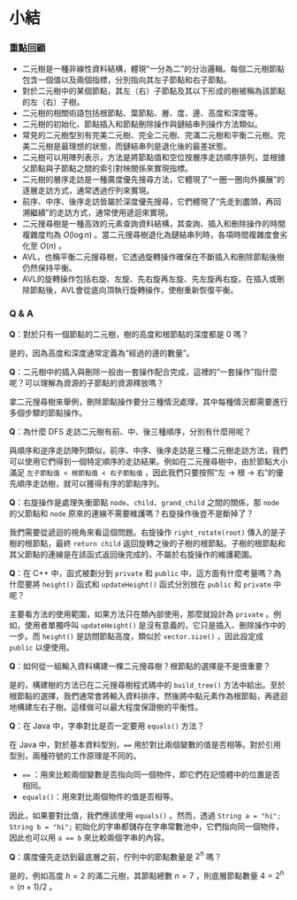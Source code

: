 # 小結

### 重點回顧

- 二元樹是一種非線性資料結構，體現“一分為二”的分治邏輯。每個二元樹節點包含一個值以及兩個指標，分別指向其左子節點和右子節點。
- 對於二元樹中的某個節點，其左（右）子節點及其以下形成的樹被稱為該節點的左（右）子樹。
- 二元樹的相關術語包括根節點、葉節點、層、度、邊、高度和深度等。
- 二元樹的初始化、節點插入和節點刪除操作與鏈結串列操作方法類似。
- 常見的二元樹型別有完美二元樹、完全二元樹、完滿二元樹和平衡二元樹。完美二元樹是最理想的狀態，而鏈結串列是退化後的最差狀態。
- 二元樹可以用陣列表示，方法是將節點值和空位按層序走訪順序排列，並根據父節點與子節點之間的索引對映關係來實現指標。
- 二元樹的層序走訪是一種廣度優先搜尋方法，它體現了“一圈一圈向外擴展”的逐層走訪方式，通常透過佇列來實現。
- 前序、中序、後序走訪皆屬於深度優先搜尋，它們體現了“先走到盡頭，再回溯繼續”的走訪方式，通常使用遞迴來實現。
- 二元搜尋樹是一種高效的元素查詢資料結構，其查詢、插入和刪除操作的時間複雜度均為 $O(\log n)$ 。當二元搜尋樹退化為鏈結串列時，各項時間複雜度會劣化至 $O(n)$ 。
- AVL，也稱平衡二元搜尋樹，它透過旋轉操作確保在不斷插入和刪除節點後樹仍然保持平衡。
- AVL的旋轉操作包括右旋、左旋、先右旋再左旋、先左旋再右旋。在插入或刪除節點後，AVL會從底向頂執行旋轉操作，使樹重新恢復平衡。

### Q & A

**Q**：對於只有一個節點的二元樹，樹的高度和根節點的深度都是 $0$ 嗎？

是的，因為高度和深度通常定義為“經過的邊的數量”。

**Q**：二元樹中的插入與刪除一般由一套操作配合完成，這裡的“一套操作”指什麼呢？可以理解為資源的子節點的資源釋放嗎？

拿二元搜尋樹來舉例，刪除節點操作要分三種情況處理，其中每種情況都需要進行多個步驟的節點操作。

**Q**：為什麼 DFS 走訪二元樹有前、中、後三種順序，分別有什麼用呢？

與順序和逆序走訪陣列類似，前序、中序、後序走訪是三種二元樹走訪方法，我們可以使用它們得到一個特定順序的走訪結果。例如在二元搜尋樹中，由於節點大小滿足 `左子節點值 < 根節點值 < 右子節點值` ，因此我們只要按照“左 $\rightarrow$ 根 $\rightarrow$ 右”的優先順序走訪樹，就可以獲得有序的節點序列。

**Q**：右旋操作是處理失衡節點 `node`、`child`、`grand_child` 之間的關係，那 `node` 的父節點和 `node` 原來的連線不需要維護嗎？右旋操作後豈不是斷掉了？

我們需要從遞迴的視角來看這個問題。右旋操作 `right_rotate(root)` 傳入的是子樹的根節點，最終 `return child` 返回旋轉之後的子樹的根節點。子樹的根節點和其父節點的連線是在該函式返回後完成的，不屬於右旋操作的維護範圍。

**Q**：在 C++ 中，函式被劃分到 `private` 和 `public` 中，這方面有什麼考量嗎？為什麼要將 `height()` 函式和 `updateHeight()` 函式分別放在 `public` 和 `private` 中呢？

主要看方法的使用範圍，如果方法只在類內部使用，那麼就設計為 `private` 。例如，使用者單獨呼叫 `updateHeight()` 是沒有意義的，它只是插入、刪除操作中的一步。而 `height()` 是訪問節點高度，類似於 `vector.size()` ，因此設定成 `public` 以便使用。

**Q**：如何從一組輸入資料構建一棵二元搜尋樹？根節點的選擇是不是很重要？

是的，構建樹的方法已在二元搜尋樹程式碼中的 `build_tree()` 方法中給出。至於根節點的選擇，我們通常會將輸入資料排序，然後將中點元素作為根節點，再遞迴地構建左右子樹。這樣做可以最大程度保證樹的平衡性。

**Q**：在 Java 中，字串對比是否一定要用 `equals()` 方法？

在 Java 中，對於基本資料型別，`==` 用於對比兩個變數的值是否相等。對於引用型別，兩種符號的工作原理是不同的。

- `==` ：用來比較兩個變數是否指向同一個物件，即它們在記憶體中的位置是否相同。
- `equals()`：用來對比兩個物件的值是否相等。

因此，如果要對比值，我們應該使用 `equals()` 。然而，透過 `String a = "hi"; String b = "hi";` 初始化的字串都儲存在字串常數池中，它們指向同一個物件，因此也可以用 `a == b` 來比較兩個字串的內容。

**Q**：廣度優先走訪到最底層之前，佇列中的節點數量是 $2^h$ 嗎？

是的，例如高度 $h = 2$ 的滿二元樹，其節點總數 $n = 7$ ，則底層節點數量 $4 = 2^h = (n + 1) / 2$ 。
